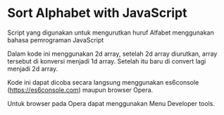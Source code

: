 # Sort Alphabet with JavaScript

Script yang digunakan untuk mengurutkan huruf Alfabet menggunakan bahasa pemrograman JavaScript

Dalam kode ini menggunakan 2d array, setelah 2d array diurutkan, array tersebut di konversi menjadi 1d array.
Setelah itu baru di convert lagi menjadi 2d array.

Kode ini dapat dicoba secara langsung menggunakan es6console (https://es6console.com) maupun browser Opera.

Untuk browser pada Opera dapat menggunakan Menu Developer tools.
